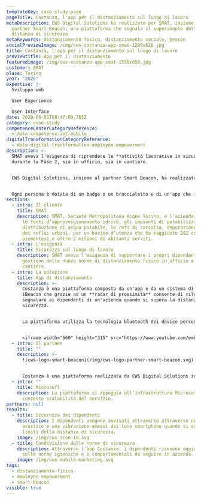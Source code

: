 ```yaml
---
templateKey: case-study-page
pageTitle: Costanza, l'app per il distanziamento sul luogo di lavoro
metaDescription: CWS Digital Solutions ha realizzato per SMAT, insieme al
  partner Smart Beacon, una piattaforma che segnala il superamento della
  distanza di sicurezza
metaKeywords: distanziamento fisico, distanziamento sociale, beacon
socialPreviewImage: /img/cws-costanza-app-smat-1200x628.jpg
title: Costanza, l'app per il distanziamento sul luogo di lavoro
previewtitle: App per il distanziamento
featuredimage: /img/cws-costanza-app-smat-1550x650.jpg
customer: SMAT
place: Torino
year: "2020"
expertise: |-
  Sviluppo web

  User Experience

  User Interface
date: 2020-06-01T08:47:09.765Z
category: case-study
competenceCenterCategoryReference:
  - data-competence-iot-mobile
digitalTransformationCategoryReference:
  - data-digital-transformation-employee-empowerment
description: >-
  SMAT aveva l'esigenza di riprendere le **attività lavorative in sicurezza**
  durante la Fase 2, sia in ufficio, sia in cantiere. 


  CWS Digital Solutions, insieme al partner Smart Beacon, ha realizzato una piattaforma che grazie ad un radar di prossimità consente di **rilevare e segnalare quando si supera la distanza di sicurezza**, aiutando i dipendenti dell’azienda a mantenere il distanziamento. 


  Ogni persona è dotata di un badge o un braccialetto e di un'app che invia un alert quando due dipendenti sono al di sotto della distanza di sicurezza.
sections:
  - intro: Il cliente
    title: SMAT
    description: SMAT, Società Metropolitana Acque Torino, è l'azienda che gestisce
      le fonti d’approvvigionamento idrico, gli impianti di potabilizzazione e
      distribuzione di acqua potabile, le reti di raccolta, depurazione e riuso
      dei reflui urbani, per un bacino d’utenza che ha raggiunto 292 comuni
      piemontesi e oltre 2 milioni di abitanti serviti.
  - intro: L'esigenza
    title: Sicurezza sul luogo di lavoro
    description: SMAT aveva l'esigenza di supportare i propri dipendenti nella
      gestione delle nuove norme di distanziamento fisico in ufficio e in
      cantiere.
  - intro: La soluzione
    title: App di distanziamento
    description: >-
      Costanza è una piattaforma composta da un'app e da un sistema di tag BLE
      iBeacon che grazie ad un **radar di prossimità** consente di rilevare e
      segnalare ai dipendenti di un'azienda quando si supera la distanza di
      sicurezza.


      La piattaforma utilizza la tecnologia bluetooth dei device personali e badge o braccialetti smart dotati di beacon.


      <iframe width="560" height="315" src="https://www.youtube.com/embed/R0btChvaxNQ" frameborder="0" allow="accelerometer; autoplay; encrypted-media; gyroscope; picture-in-picture" allowfullscreen></iframe>
  - intro: Il partner
    title: ""
    description: >-
      ![cws-logo-smart-beacon](/img/cws-logo-partner-smart-beacon.svg)


      Costanza è una piattaforma realizzata da CWS Digital Solutions insieme al partner [Smart Beacon](https://smartbeacon.it/), società specializzata nello sviluppo di applicazioni mobile e web.
  - intro: ""
    title: Microsoft
    description: La piattaforma si appoggia all’infrastruttura Microsoft Azure che
      consente scalabilità del servizio.
partners: null
results:
  - title: Sicurezza dei dipendenti
    description: I dipendenti vengono avvisati attraverso attraverso un segnale
      acustico e una vibrazione emessi dai loro smartphone quando si superano i
      limiti della distanza di sicurezza.
    image: /img/cws-icon-id.svg
  - title: Condivisione delle norme di sicurezza
    description: Attraverso l'app Costanza, i dipendenti ricevono aggiornamenti
      sulle norme igieniche e i comportamentali da seguire in azienda.
    image: /img/cws-mobile-marketing.svg
tags:
  - distanziamento-fisico
  - employee-empowerment
  - smart-beacon
visible: true
---
```


